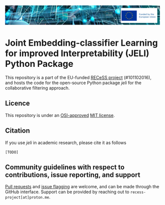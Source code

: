 ![funding logo](https://raw.githubusercontent.com/RECeSS-EU-Project/RECeSS-EU-Project.github.io/main/assets/images/header%2BEU_rescale.jpg)

# Joint Embedding-classifier Learning for improved Interpretability (JELI) Python Package

This repository is a part of the EU-funded [RECeSS project](https://recess-eu-project.github.io) (#101102016), and hosts the code for the open-source Python package *jeli* for the collaborative filtering approach.

## Licence

This repository is under an [OSI-approved](https://opensource.org/licenses/) [MIT license](https://raw.githubusercontent.com/RECeSS-EU-Project/jeli/master/LICENSE). 

## Citation

If you use *jeli* in academic research, please cite it as follows

```
[TODO]
```

## Community guidelines with respect to contributions, issue reporting, and support

[Pull requests](https://github.com/RECeSS-EU-Project/jeli/pulls) and [issue flagging](https://github.com/RECeSS-EU-Project/jeli/issues) are welcome, and can be made through the GitHub interface. Support can be provided by reaching out to ``recess-project[at]proton.me``. 

